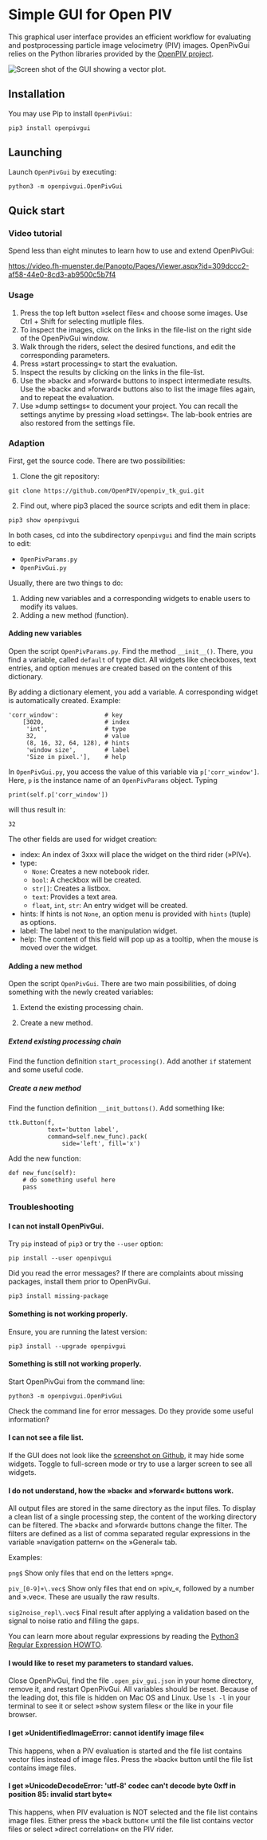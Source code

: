 # Simple GUI for Open PIV

This graphical user interface provides an efficient workflow for evaluating and postprocessing particle image velocimetry (PIV) images. OpenPivGui relies on the Python libraries provided by the [OpenPIV project](http://www.openpiv.net/).

![Screen shot of the GUI showing a vector plot.](https://raw.githubusercontent.com/OpenPIV/openpiv_tk_gui/master/fig/open_piv_gui_vector_plot.png)

## Installation

You may use Pip to install `OpenPivGui`:

```
pip3 install openpivgui
```

## Launching

Launch `OpenPivGui` by executing:

```
python3 -m openpivgui.OpenPivGui
```

## Quick start

### Video tutorial

Spend less than eight minutes to learn how to use and extend OpenPivGui:

https://video.fh-muenster.de/Panopto/Pages/Viewer.aspx?id=309dccc2-af58-44e0-8cd3-ab9500c5b7f4

### Usage

1. Press the top left button »select files« and choose some images. Use Ctrl + Shift for selecting mutliple files.
2. To inspect the images, click on the links in the file-list on the right side of the OpenPivGui window.
3. Walk through the riders, select the desired functions, and edit the corresponding parameters.
4. Press »start processing« to start the evaluation.
5. Inspect the results by clicking on the links in the file-list.
6. Use the »back« and »forward« buttons to inspect intermediate results. Use the »back« and »forward« buttons also to list the image files again, and to repeat the evaluation.
4. Use »dump settings« to document your project. You can recall the settings anytime by pressing »load settings«. The lab-book entries are also restored from the settings file.

### Adaption

First, get the source code. There are two possibilities:

1. Clone the git repository:

```
git clone https://github.com/OpenPIV/openpiv_tk_gui.git
```

2. Find out, where pip3 placed the source scripts and edit them in place:

```
pip3 show openpivgui
```

In both cases, cd into the subdirectory `openpivgui` and find the main scripts to edit:

- `OpenPivParams.py`
- `OpenPivGui.py`

Usually, there are two things to do:

1. Adding new variables and a corresponding widgets to enable users to modify its values.
2. Adding a new method (function).

#### Adding new variables

Open the script `OpenPivParams.py`. Find the method `__init__()`. There, you find a variable, called `default` of type dict. All widgets like checkboxes, text entries, and option menues are created based on the content of this dictionary. 

By adding a dictionary element, you add a variable. A corresponding widget is automatically created. Example:

```
'corr_window':             # key
    [3020,                 # index
     'int',                # type
     32,                   # value
     (8, 16, 32, 64, 128), # hints
     'window size',        # label
     'Size in pixel.'],    # help
```

In `OpenPivGui.py`, you access the value of this variable via `p['corr_window']`. Here, `p` is the instance name of an `OpenPivParams` object. Typing

```
print(self.p['corr_window'])
```

will thus result in:

```
32
```

The other fields are used for widget creation:

- index: An index of 3xxx will place the widget on the third rider (»PIV«).
- type:
    + `None`: Creates a new notebook rider.
	+ `bool`: A checkbox will be created.
	+ `str[]`: Creates a listbox.
	+ `text`: Provides a text area.
	+ `float`, `int`, `str`: An entry widget will be created.
- hints: If hints is not `None`, an option menu is provided with `hints` (tuple) as options.
- label: The label next to the manipulation widget.
- help: The content of this field will pop up as a tooltip, when the mouse is moved over the widget.

#### Adding a new method

Open the script `OpenPivGui`. There are two main possibilities, of doing something with the newly created variables:

1. Extend the existing processing chain.

2. Create a new method.

##### Extend existing processing chain

Find the function definition `start_processing()`. Add another `if` statement and some useful code.

##### Create a new method

Find the function definition `__init_buttons()`. Add something like:

```
ttk.Button(f,
           text='button label',
           command=self.new_func).pack(
		       side='left', fill='x')
```

Add the new function:

```
def new_func(self):
    # do something useful here
    pass
```
### Troubleshooting

#### I can not install OpenPivGui.

Try `pip` instead of `pip3` or try the `--user` option:

```
pip install --user openpivgui
```

Did you read the error messages? If there are complaints about missing packages, install them prior to OpenPivGui.

```
pip3 install missing-package
```

#### Something is not working properly.

Ensure, you are running the latest version:

```
pip3 install --upgrade openpivgui
```

#### Something is still not working properly.

Start OpenPivGui from the command line:

```
python3 -m openpivgui.OpenPivGui
```

Check the command line for error messages. Do they provide some useful information?

#### I can not see a file list.

If the GUI does not look like the [screenshot on Github](https://raw.githubusercontent.com/OpenPIV/openpiv_tk_gui/master/fig/open_piv_gui_vector_plot.png), it may hide some widgets. Toggle to full-screen mode or try to use a larger screen to see all widgets.

#### I do not understand, how the »back« and »forward« buttons work.

All output files are stored in the same directory as the input files. To display a clean list of a single processing step, the content of the working directory can be filtered. The »back« and »forward« buttons change the filter. The filters are defined as a list of comma separated regular expressions in the variable »navigation pattern« on the »General« tab.

Examples:

`png$` Show only files that end on the letters »png«.

`piv_[0-9]+\.vec$` Show only files that end on »piv_«, followed by a number and ».vec«. These are usually the raw results.

`sig2noise_repl\.vec$` Final result after applying a validation based on the signal to noise ratio and filling the gaps.

You can learn more about regular expressions by reading the [Python3 Regular Expression HOWTO](https://docs.python.org/3/howto/regex.html#regex-howto).

#### I would like to reset my parameters to standard values.

Close OpenPivGui, find the file `.open_piv_gui.json` in your home directory, remove it, and restart OpenPivGui. All variables should be reset. Because of the leading dot, this file is hidden on Mac OS and Linux. Use `ls -l` in your terminal to see it or select »show system files« or the like in your file browser.

#### I get »UnidentifiedImageError: cannot identify image file«

This happens, when a PIV evaluation is started and the file list contains vector files instead of image files. Press the »back« button until the file list contains image files.

#### I get »UnicodeDecodeError: 'utf-8' codec can't decode byte 0xff in position 85: invalid start byte«

This happens, when PIV evaluation is NOT selected and the file list contains image files. Either press the »back button« until the file list contains vector files or select »direct correlation« on the PIV rider.
